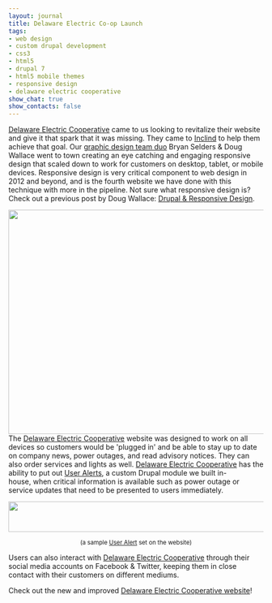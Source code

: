 ```yaml
---
layout: journal
title: Delaware Electric Co-op Launch
tags: 
- web design
- custom drupal development
- css3
- html5
- drupal 7
- html5 mobile themes
- responsive design
- delaware electric cooperative
show_chat: true
show_contacts: false
---
```


<a href="http://www.delaware.coop" target="_blank">Delaware Electric Cooperative</a> came to us looking to revitalize their website and give it that spark that it was missing. They came to <a href="http://www.inclind.com/our-work/index.htm" title="Inclind Inc - True Delaware Web Developers.">Inclind</a> to help them achieve that goal. Our <a href="http://www.inclind.com/about/index.htm" target="_blank" title="Inclind Inc - Real Delaware Web Design.">graphic design team duo</a>&nbsp;Bryan Selders &amp; Doug Wallace went to town creating an eye catching and engaging responsive design that scaled down to work for customers on desktop, tablet, or mobile devices. Responsive design is very critical component to web design in 2012 and beyond, and is the fourth website we have done with this technique with more in the pipeline. Not sure what responsive design is? Check out a previous post by Doug Wallace: <a href="http://www.inclind.com/journal/web-design/drupal-responsive-design-with-the-omega-html5-base-theme/detail.htm" target="_blank">Drupal &amp; Responsive Design</a>. <p style="text-align: left; "><a href="http://www.delaware.coop" target="_blank"><img alt="" src="/sites/default/files/dec.jpg" style="width: 640px; height: 442px; " /></a> The <a href="http://www.delaware.coop" target="_blank">Delaware Electric Cooperative</a>&nbsp;website was designed to work on all devices so customers would be &#39;plugged in&#39; and be able to stay up to date on company news, power outages, and read advisory notices. They can also order services and lights as well.&nbsp;<a href="http://www.delaware.coop" target="_blank">Delaware Electric Cooperative</a>&nbsp;has the ability to put out <a href="http://drupal.org/project/user_alert" target="_blank" title="Inclind Inc - Custom Drupal Module Development">User Alerts</a>, a custom Drupal module we built in-house,&nbsp;when critical information is available such as power outage or service updates that need to be presented to users immediately. <p style="text-align: center; "><a href="http://drupal.org/project/user_alert" target="_blank"><img alt="" src="/sites/default/files/user-alert.png" style="width: 650px; height: 60px; " /></a> <p style="text-align: center; "><small>(a sample <a href="http://drupal.org/project/user_alert" target="_blank">User Alert</a> set on the website)</small> <p style="text-align: left; ">Users can also interact with <a href="http://www.delaware.coop" target="_blank">Delaware Electric Cooperative</a> through their social media accounts on Facebook &amp; Twitter, keeping them in close contact with their customers on different mediums. <p style="text-align: left; ">Check out the new and improved <a href="http://www.delaware.coop" target="_blank">Delaware Electric Cooperative website</a>!